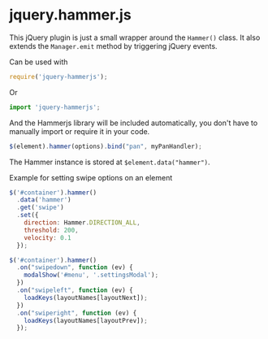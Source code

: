 jquery.hammer.js
==============

This jQuery plugin is just a small wrapper around the `Hammer()` class.
It also extends the `Manager.emit` method by triggering jQuery events.

Can be used with
````js
require('jquery-hammerjs');
````
Or
````js
import 'jquery-hammerjs';
````
And the Hammerjs library will be included automatically, you don't have to
manually import or require it in your code.
````js
$(element).hammer(options).bind("pan", myPanHandler);
````

The Hammer instance is stored at `$element.data("hammer")`.

Example for setting swipe options on an element
````js
$('#container').hammer()
  .data('hammer')
  .get('swipe')
  .set({
    direction: Hammer.DIRECTION_ALL,
    threshold: 200,
    velocity: 0.1
  });

$('#container').hammer()
  .on("swipedown", function (ev) {
    modalShow('#menu', '.settingsModal');
  })
  .on("swipeleft", function (ev) {
    loadKeys(layoutNames[layoutNext]);
  })
  .on("swiperight", function (ev) {
    loadKeys(layoutNames[layoutPrev]);
  });
````
